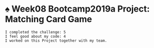 # ♠️ Week08 Bootcamp2019a Project: Matching Card Game


```
I completed the challenge: 5
I feel good about my code: 4
I worked on this Project together with my team.
```
